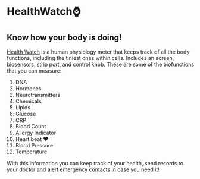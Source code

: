 # HealthWatch⌚️
## Know how your body is doing!

[Health Watch](https://github.com/linaangel/PhComp_repo/blob/master/week1/healthwatch.pdf) is a human physiology meter that keeps track of all the body functions, including the tiniest ones within cells. Includes an screen, biosensors, strip port, and control knob. These are some of the biofunctions that you can measure:  

1. DNA 
2. Hormones
3. Neurotransmitters 
4. Chemicals
5. Lipids 
6. Glucose
7. CRP
8. Blood Count 
9. Allergy Indicator
10. Heart beat ♥️
11. Blood Pressure
12. Temperature

With this information you can keep track of your health, send records to your doctor and alert emergency contacts in case you need it!

